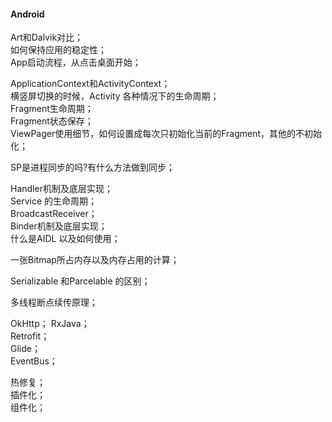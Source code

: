 ####  Android  

Art和Dalvik对比；  
如何保持应用的稳定性；  
App启动流程，从点击桌面开始；  

ApplicationContext和ActivityContext；  
横竖屏切换的时候，Activity 各种情况下的生命周期；  
Fragment生命周期；  
Fragment状态保存；  
ViewPager使用细节，如何设置成每次只初始化当前的Fragment，其他的不初始化；  

SP是进程同步的吗?有什么方法做到同步；   

Handler机制及底层实现；  
Service 的生命周期；  
BroadcastReceiver；  
Binder机制及底层实现；  
什么是AIDL 以及如何使用；  


一张Bitmap所占内存以及内存占用的计算；  

Serializable 和Parcelable 的区别；  

多线程断点续传原理；  

OkHttp；
RxJava；  
Retrofit；  
Glide；  
EventBus；  

热修复；  
插件化；  
组件化；  





